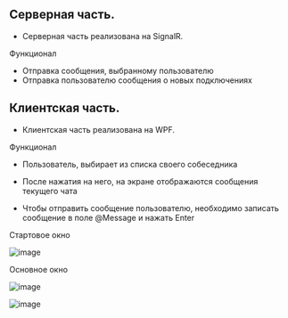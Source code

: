 ## Серверная часть.
* Серверная часть реализована на SignalR.

Функционал
* Отправка сообщения, выбранному пользователю
* Отправка пользователю сообщения о новых подключениях 
    
## Клиентская часть.
* Клиентская часть реализована на WPF.

Функционал

* Пользователь, выбирает из списка своего собеседника

* После нажатия на него, на экране отображаются сообщения текущего чата

* Чтобы отправить сообщение пользователю, необходимо записать сообщение в поле @Message и нажать Enter


Стартовое окно 

![image](https://user-images.githubusercontent.com/73607502/172074262-623302d6-b9e5-49dc-b7e9-dd0dc9ef4083.png)

Основное окно

![image](https://user-images.githubusercontent.com/73607502/172074342-bfa0a64e-6136-4b32-b5df-ca469d39ad20.png)

![image](https://user-images.githubusercontent.com/73607502/172074390-a6482c52-4236-4684-9333-c19770f1ac2c.png)


